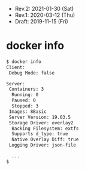 * Rev.2: 2021-01-30 (Sat)
* Rev.1: 2020-03-12 (Thu)
* Draft: 2019-11-15 (Fri)

# docker info

```bash
$ docker info
Client:
 Debug Mode: false

Server:
 Containers: 3
  Running: 0
  Paused: 0
  Stopped: 3
 Images: 8Basic
 Server Version: 19.03.5
 Storage Driver: overlay2
  Backing Filesystem: extfs
  Supports d_type: true
  Native Overlay Diff: true
 Logging Driver: json-file

  ...
$
```

